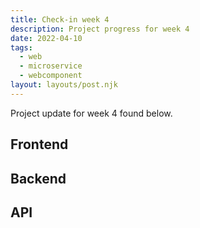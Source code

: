 ```yaml
---
title: Check-in week 4
description: Project progress for week 4
date: 2022-04-10
tags:
  - web
  - microservice
  - webcomponent
layout: layouts/post.njk
---
```


Project update for week 4 found below.

## Frontend

## Backend 

## API

